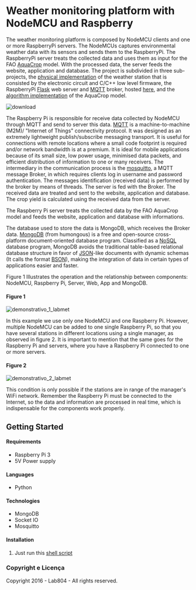 # Weather monitoring platform with NodeMCU and Raspberry

The weather monitoring platform is composed by NodeMCU clients and one or more
RaspberryPi servers. The NodeMCUs captures environmental weather data with its
sensors and sends them to the RaspberryPi. The RaspberryPi server treats the
collected data and uses them as input for the FAO
[AquaCrop](http://www.fao.org/nr/water/docs/irrigationdrainage66.pdf) model.
With the processed data, the server feeds the website, application and database.
The project is subdivided in three sub-projects, the
[physical implementation](https://github.com/lab804/labmet-weatherstation)
of the weather station that is consisted by the electronic circuit and C/C++
low level firmware, the RaspberryPi [Flask](http://flask.pocoo.org/) web server
and [MQTT](http://mqtt.org/) broker, hosted [here](https://github.com/lab804),
and the [algorithm implementation](https://github.com/lab804) of the AquaCrop model.

![download](https://cloud.githubusercontent.com/assets/22622042/19200013/2f33d736-8c9d-11e6-9320-64f6caaec629.png)

The Raspberry Pi is responsible for receive data collected by NodeMCU through MQTT
and send to server this data. [MQTT](www.mqtt.org) is a machine-to-machine (M2M)/
"Internet of Things" connectivity protocol. It was designed as an extremely
lightweight publish/subscribe messaging transport. It is useful for connections
with remote locations where a small code footprint is required and/or network
 bandwidth is at a premium. It is ideal for mobile applications because of its
 small size, low power usage, minimised data packets, and efficient distribution
 of information to one or many receivers. The intermediary in the communication
 process is the [mosquitto](https://mosquitto.org/documentation/), a MQTT message
 Broker, in which requires clients log in username and password authentication.
The messages identification (received data) is performed by the broker by means
of threads. The server is fed with the Broker. The received data are treated
and sent to the website, application and database. The crop yield is calculated
using the received data from the server.

The Raspberry Pi server treats the collected data by the FAO AquaCrop model and
feeds the website, application and database with informations.

The database used to store the data is MongoDB, which receives the Broker data.
[MongoDB](https://www.mongodb.com/) (from humongous) is a free and open-source
cross-platform document-oriented database program. Classified as a
[NoSQL](http://nosql-database.org/) database program, MongoDB avoids the
 traditional table-based relational database structure in favor of
 [JSON](https://www.mongodb.com/json-and-bson)-like documents with dynamic schemas
 (It calls the format [BSON](https://www.mongodb.com/json-and-bson)), making
 the integration of data in certain types of applications easier and faster.


Figure 1 Illustrates the operation and the relationship between components: NodeMCU,
Raspberry Pi, Server, Web, App and MongoDB.

#### Figure 1
![demonstrativo_1_labmet](https://cloud.githubusercontent.com/assets/22622042/19085103/771c335a-8a3f-11e6-8490-23a1b3c566d1.png)


In this example we use only one NodeMCU and one Raspberry Pi. However, multiple
NodeMCU can be added to one single Raspberry Pi, so that you have several stations
in different locations using a single manager, as observed in figure 2. It is
important to mention that the same goes for the Raspberry Pi and servers,
where you have a Raspberry Pi connected to one or more servers.

#### Figure 2
![demonstrativo_2_labmet](https://cloud.githubusercontent.com/assets/22622042/19085120/902669d8-8a3f-11e6-85ad-532257b41262.png)

This condition is only possible if the stations are in range of the manager's
WiFi network. Remember the Raspberry Pi must be connected to the Internet, so the
data and information are processed in real time, which is indispensable for
the components work properly.

## Getting Started

#### Requirements
* Raspberry Pi 3
* 5V Power supply

#### Languages
* Python

#### Technologies
* MongoDB
* Socket IO
* Mosquitto

#### Installation

1. Just run this [shell script](https://github.com/lab804/generate-ap/blob/master/create.sh)

### Copyright e Licença

Copyright 2016 - Lab804 - All rights reserved.

